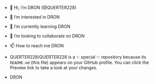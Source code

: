 - 👋 Hi, I’m DRON (@QUERTER228)
- 👀 I’m interested in DRON
- 🌱 I’m currently learning DRON
- 💞️ I’m looking to collaborate on DRON
- 📫 How to reach me DRON

- QUERTER228/QUERTER228 is a ✨ special ✨ repository because its `README.md` (this file) appears on your GitHub profile.
You can click the Preview link to take a look at your changes.
- DRON

<!---
QUERTER228/QUERTER228 is a ✨ special ✨ repository because its `README.md` (this file) appears on your GitHub profile.
You can click the Preview link to take a look at your changes.
--->
